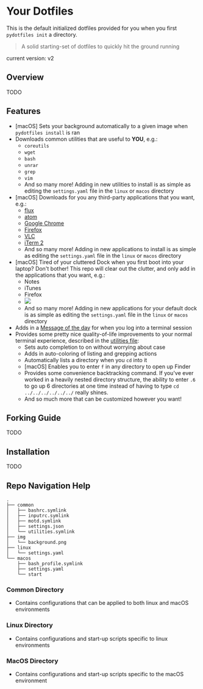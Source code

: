 # Your Dotfiles
This is the default initialized dotfiles provided for you
when you first `pydotfiles init` a directory.

> A solid starting-set of dotfiles to quickly hit the ground
  running

current version: v2

## Overview
TODO

## Features
- [macOS] Sets your background automatically to a given image
  when `pydotfiles install` is ran
- Downloads common utilities that are useful to **YOU**, e.g.:
  - `coreutils`
  - `wget`
  - `bash`
  - `unrar`
  - `grep`
  - `vim`
  - And so many more! Adding in new utilities to install is as
    simple as editing the `settings.yaml` file in the `linux`
    or `macos` directory
- [macOS] Downloads for you any third-party applications that
  you want, e.g.:
  - [flux](#TODO)
  - [atom](#TODO)
  - [Google Chrome](#TODO)
  - [Firefox](#TODO)
  - [VLC](#TODO)
  - [iTerm 2](#TODO)
  - And so many more! Adding in new applications to install is as
    simple as editing the `settings.yaml` file in the `linux`
    or `macos` directory
- [macOS] Tired of your cluttered Dock when you first boot into
  your laptop? Don't bother! This repo will clear out the clutter,
  and only add in the applications that you want, e.g.:
  - Notes
  - iTunes
  - Firefox
  - ![](#TODO-add-in-before-after-image-of-dock)
  - And so many more! Adding in new applications for your default dock
    is as simple as editing the `settings.yaml` file in the `linux`
    or `macos` directory
- Adds in a [Message of the day](#TODO) for when you log into a terminal
  session
- Provides some pretty nice quality-of-life improvements to your normal
  terminal experience, described in the [utilities file](#TODO):
  - Sets auto completion to on without worrying about case
  - Adds in auto-coloring of listing and grepping actions
  - Automatically lists a directory when you `cd` into it
  - [macOS] Enables you to enter `f` in any directory to open up Finder
  - Provides some convenience backtracking command. If you've ever
    worked in a heavily nested directory structure, the ability to
    enter `.6` to go up 6 directories at one time instead of having
    to type `cd ../../../../../../` really shines.
  - And so much more that can be customized however you want!

## Forking Guide
TODO

## Installation
TODO

## Repo Navigation Help
```
.
├── common
│   ├── bashrc.symlink
│   ├── inputrc.symlink
│   ├── motd.symlink
│   ├── settings.json
│   └── utilities.symlink
├── img
│   └── background.png
├── linux
│   └── settings.yaml
└── macos
    ├── bash_profile.symlink
    ├── settings.yaml
    └── start
```

### Common Directory
- Contains configurations that can be applied to both linux
  and macOS environments

### Linux Directory
- Contains configurations and start-up scripts specific to
  linux environments

### MacOS Directory
- Contains configurations and start-up scripts specific to
  the macOS environment
